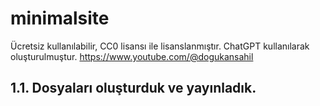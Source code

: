 # minimalsite

Ücretsiz kullanılabilir, CC0 lisansı ile lisanslanmıştır. ChatGPT kullanılarak oluşturulmuştur.
https://www.youtube.com/@dogukansahil


## 1.1. Dosyaları oluşturduk ve yayınladık.
